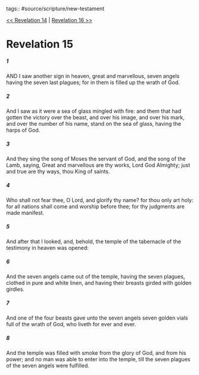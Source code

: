 tags:: #source/scripture/new-testament

[<< Revelation 14](source/scripture/new-testament/27_Revelation/Revelation_14.md) | [Revelation 16 >>](source/scripture/new-testament/27_Revelation/Revelation_16.md)

# Revelation 15

##### 1

AND I saw another sign in heaven, great and marvellous, seven angels having the seven last plagues; for in them is filled up the wrath of God.

##### 2

And I saw as it were a sea of glass mingled with fire: and them that had gotten the victory over the beast, and over his image, and over his mark, and over the number of his name, stand on the sea of glass, having the harps of God.

##### 3

And they sing the song of Moses the servant of God, and the song of the Lamb, saying, Great and marvellous are thy works, Lord God Almighty; just and true are thy ways, thou King of saints.

##### 4

Who shall not fear thee, O Lord, and glorify thy name? for thou only art holy: for all nations shall come and worship before thee; for thy judgments are made manifest.

##### 5

And after that I looked, and, behold, the temple of the tabernacle of the testimony in heaven was opened:

##### 6

And the seven angels came out of the temple, having the seven plagues, clothed in pure and white linen, and having their breasts girded with golden girdles.

##### 7

And one of the four beasts gave unto the seven angels seven golden vials full of the wrath of God, who liveth for ever and ever.

##### 8

And the temple was filled with smoke from the glory of God, and from his power; and no man was able to enter into the temple, till the seven plagues of the seven angels were fulfilled.
